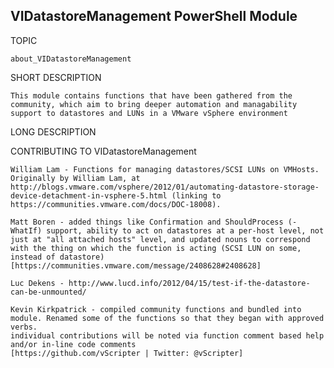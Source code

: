 ## VIDatastoreManagement PowerShell Module

TOPIC

	about_VIDatastoreManagement

SHORT DESCRIPTION

	This module contains functions that have been gathered from the community, which aim to bring deeper automation and managability
	support to datastores and LUNs in a VMware vSphere environment

LONG DESCRIPTION


CONTRIBUTING TO VIDatastoreManagement

	William Lam - Functions for managing datastores/SCSI LUNs on VMHosts. Originally by William Lam, at http://blogs.vmware.com/vsphere/2012/01/automating-datastore-storage-device-detachment-in-vsphere-5.html (linking to https://communities.vmware.com/docs/DOC-18008).

	Matt Boren - added things like Confirmation and ShouldProcess (-WhatIf) support, ability to act on datastores at a per-host level, not just at "all attached hosts" level, and updated nouns to correspond with the thing on which the function is acting (SCSI LUN on some, instead of datastore) [https://communities.vmware.com/message/2408628#2408628]

	Luc Dekens - http://www.lucd.info/2012/04/15/test-if-the-datastore-can-be-unmounted/

	Kevin Kirkpatrick - compiled community functions and bundled into module. Renamed some of the functions so that they began with approved verbs.
	individual contributions will be noted via function comment based help and/or in-line code comments
	[https://github.com/vScripter | Twitter: @vScripter]